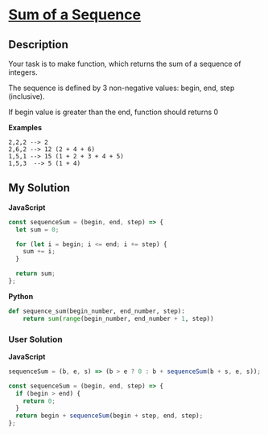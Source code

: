 # [Sum of a Sequence](https://www.codewars.com/kata/586f6741c66d18c22800010a)

## Description

Your task is to make function, which returns the sum of a sequence of integers.

The sequence is defined by 3 non-negative values: begin, end, step (inclusive).

If begin value is greater than the end, function should returns 0

**Examples**

```
2,2,2 --> 2
2,6,2 --> 12 (2 + 4 + 6)
1,5,1 --> 15 (1 + 2 + 3 + 4 + 5)
1,5,3  --> 5 (1 + 4)
```

## My Solution

**JavaScript**

```js
const sequenceSum = (begin, end, step) => {
  let sum = 0;

  for (let i = begin; i <= end; i += step) {
    sum += i;
  }

  return sum;
};
```

**Python**

```py
def sequence_sum(begin_number, end_number, step):
    return sum(range(begin_number, end_number + 1, step))
```

### User Solution

**JavaScript**

```js
sequenceSum = (b, e, s) => (b > e ? 0 : b + sequenceSum(b + s, e, s));
```

```js
const sequenceSum = (begin, end, step) => {
  if (begin > end) {
    return 0;
  }
  return begin + sequenceSum(begin + step, end, step);
};
```
